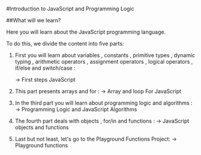 #Introduction to JavaScript and Programming Logic

##What will we learn?

Here you will learn about the JavaScript programming language.

To do this, we divide the content into five parts:
1. First you will learn about variables , constants , primitive types , dynamic typing , arithmetic operators , 
   assignment operators , logical operators , if/else and switch/case :
    
    → First steps JavaScript

2. This part presents arrays and for :
    → Array and loop For JavaScript

3. In the third part you will learn about programming logic and algorithms :
    → Programming Logic and JavaScript Algorithms

4. The fourth part deals with objects , for/in and functions :
    → JavaScript objects and functions

5. Last but not least, let's go to the Playground Functions Project:
    → Playground functions
